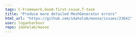 ```yaml
---
tags: C-Framework,Good-first-issue,T-task
title: "Produce more detailed MeshGenerator errors"
html_url: "https://github.com/idaholab/moose/issues/23641"
user: loganharbour
repo: idaholab/moose
---
```


